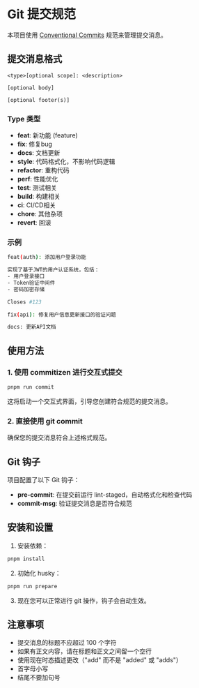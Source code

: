 # Git 提交规范

本项目使用 [Conventional Commits](https://www.conventionalcommits.org/) 规范来管理提交消息。

## 提交消息格式

```
<type>[optional scope]: <description>

[optional body]

[optional footer(s)]
```

### Type 类型

- **feat**: 新功能 (feature)
- **fix**: 修复bug
- **docs**: 文档更新
- **style**: 代码格式化，不影响代码逻辑
- **refactor**: 重构代码
- **perf**: 性能优化
- **test**: 测试相关
- **build**: 构建相关
- **ci**: CI/CD相关
- **chore**: 其他杂项
- **revert**: 回滚

### 示例

```bash
feat(auth): 添加用户登录功能

实现了基于JWT的用户认证系统，包括：
- 用户登录接口
- Token验证中间件
- 密码加密存储

Closes #123
```

```bash
fix(api): 修复用户信息更新接口的验证问题
```

```bash
docs: 更新API文档
```

## 使用方法

### 1. 使用 commitizen 进行交互式提交

```bash
pnpm run commit
```

这将启动一个交互式界面，引导您创建符合规范的提交消息。

### 2. 直接使用 git commit

确保您的提交消息符合上述格式规范。

## Git 钩子

项目配置了以下 Git 钩子：

- **pre-commit**: 在提交前运行 lint-staged，自动格式化和检查代码
- **commit-msg**: 验证提交消息是否符合规范

## 安装和设置

1. 安装依赖：

```bash
pnpm install
```

2. 初始化 husky：

```bash
pnpm run prepare
```

3. 现在您可以正常进行 git 操作，钩子会自动生效。

## 注意事项

- 提交消息的标题不应超过 100 个字符
- 如果有正文内容，请在标题和正文之间留一个空行
- 使用现在时态描述更改（"add" 而不是 "added" 或 "adds"）
- 首字母小写
- 结尾不要加句号
